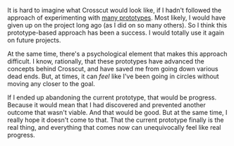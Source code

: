 It is hard to imagine what Crosscut would look like, if I hadn't followed the
approach of experimenting with [many prototypes][prototypes]. Most likely, I
would have given up on the project long ago (as I did on so many others). So I
think this prototype-based approach has been a success. I would totally use it
again on future projects.

At the same time, there's a psychological element that makes this approach
difficult. I know, rationally, that these prototypes have advanced the concepts
behind Crosscut, and have saved me from going down various dead ends. But, at
times, it can _feel_ like I've been going in circles without moving any closer
to the goal.

If I ended up abandoning the current prototype, that would be progress. Because
it would mean that I had discovered and prevented another outcome that wasn't
viable. And that would be good. But at the same time, I really hope it doesn't
come to that. That the current prototype finally is the real thing, and
everything that comes now can unequivocally feel like real progress.

[prototypes]: https://github.com/hannobraun/crosscut/tree/main/archive/prototypes
